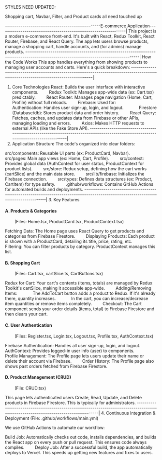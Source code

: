 STYLES NEED UPDATED:

Shopping cart, Navbar, Filter, and Product cards all need touched up




-------------------------------------------------E-commerce Application-----------------------------------------------------------------|
This project is a modern e-commerce front-end. It's built with React, Redux Toolkit, React Router, Firebase, and React Query. 
The app lets users browse products, manage a shopping cart, handle accounts, and (for admins) manage products.
----------------------------------------------------------------------------------------------------------------------------------------|
How the Code Works
This app handles everything from showing products to managing user accounts and carts. Here's a quick breakdown:
----------------------------------------------------------------------------------------------------------------------------------------|
1. Core Technologies
React: Builds the user interface with interactive components.
        Redux Toolkit: Manages app-wide data (ex: Cart.tsx) predictably.
        React Router: Manages page navigation (Home, Cart, Profile) without full reloads.
        Firebase: Used for:
            Authentication: Handles user sign-up, login, and logout.
            Firestore (Database/db): Stores product data and order history.
        React Query: Fetches, caches, and updates data from Firebase or other APIs, managing loading and errors.
        Axios: Makes HTTP requests to external APIs (like the Fake Store API).
----------------------------------------------------------------------------------------------------------------------------------------|
2. Application Structure
The code's organized into clear folders:

src/components: Reusable UI parts (ex: ProductCard, Navbar).
        src/pages: Main app views (ex: Home, Cart, Profile).
        src/context: Provides global data (AuthContext for user status, ProductContext for product lists).
        src/store: Redux setup, defining how the cart works (cartSlice) and the main data store.
        src/lib/firebase: Initializes the Firebase connection.
        src/types: Defines data structures (ex: Product, CartItem) for type safety.
        .github/workflows: Contains GitHub Actions for automated builds and deployments.
----------------------------------------------------------------------------------------------------------------------------------------|
3. Key Features
#### A. Products & Categories
        (Files: Home.tsx, ProductCard.tsx, ProductContext.tsx)

Fetching Data: The Home page uses React Query to get products and categories from Firebase Firestore.
        Displaying Products: Each product is shown with a ProductCard, detailing its title, price, rating, etc.
        Filtering: You can filter products by category. ProductContext manages this list.

#### B. Shopping Cart
        (Files: Cart.tsx, cartSlice.ts, CartButtons.tsx)

Redux for Cart: Your cart's contents (items, totals) are managed by Redux Toolkit's cartSlice, making it accessible app-wide.
        Adding/Removing Items:
            The AddToCart button adds a product to Redux. If it's already there, quantity increases.
            In the cart, you can increase/decrease item quantities or remove items completely.
        Checkout: The Cart component sends your order details (items, total) to Firebase Firestore and then clears your cart.

#### C. User Authentication
        (Files: Register.tsx, Login.tsx, Logout.tsx, Profile.tsx, AuthContext.tsx)

Firebase Authentication: Handles all user sign-up, login, and logout.
        AuthContext: Provides logged-in user info (user) to components.
        Profile Management: The Profile page lets users update their name or delete their account via Firebase.
        Order History: The Profile page also shows past orders fetched from Firebase Firestore.

#### D. Product Management (CRUD)
        (File: CRUD.tsx)

This page lets authenticated users Create, Read, Update, and Delete products in Firebase Firestore. This is typically for administrators.
----------------------------------------------------------------------------------------------------------------------------------------|
4. Continuous Integration & Deployment
(File: .github/workflows/main.yml)

We use GitHub Actions to automate our workflow:

Build Job: Automatically checks out code, installs dependencies, and builds the React app on every push or pull request. This ensures code always compiles.
        Deploy Job: After a successful build, the app automatically deploys to Vercel. This speeds up getting new features and fixes to users.